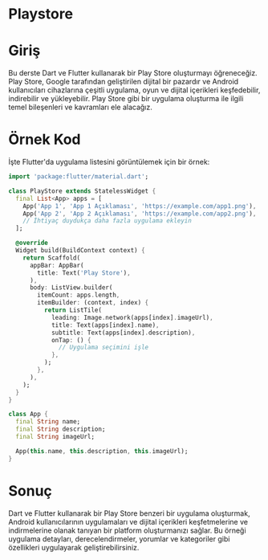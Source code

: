 # Playstore
# Giriş
Bu derste Dart ve Flutter kullanarak bir Play Store oluşturmayı öğreneceğiz. Play Store, Google tarafından geliştirilen dijital bir pazardır ve Android kullanıcıları cihazlarına çeşitli uygulama, oyun ve dijital içerikleri keşfedebilir, indirebilir ve yükleyebilir. Play Store gibi bir uygulama oluşturma ile ilgili temel bileşenleri ve kavramları ele alacağız.
# Örnek Kod
İşte Flutter'da uygulama listesini görüntülemek için bir örnek:
```dart
import 'package:flutter/material.dart';

class PlayStore extends StatelessWidget {
  final List<App> apps = [
    App('App 1', 'App 1 Açıklaması', 'https://example.com/app1.png'),
    App('App 2', 'App 2 Açıklaması', 'https://example.com/app2.png'),
    // İhtiyaç duydukça daha fazla uygulama ekleyin
  ];

  @override
  Widget build(BuildContext context) {
    return Scaffold(
      appBar: AppBar(
        title: Text('Play Store'),
      ),
      body: ListView.builder(
        itemCount: apps.length,
        itemBuilder: (context, index) {
          return ListTile(
            leading: Image.network(apps[index].imageUrl),
            title: Text(apps[index].name),
            subtitle: Text(apps[index].description),
            onTap: () {
              // Uygulama seçimini işle
            },
          );
        },
      ),
    );
  }
}

class App {
  final String name;
  final String description;
  final String imageUrl;

  App(this.name, this.description, this.imageUrl);
}
```
# Sonuç
Dart ve Flutter kullanarak bir Play Store benzeri bir uygulama oluşturmak, Android kullanıcılarının uygulamaları ve dijital içerikleri keşfetmelerine ve indirmelerine olanak tanıyan bir platform oluşturmanızı sağlar. Bu örneği uygulama detayları, derecelendirmeler, yorumlar ve kategoriler gibi özellikleri uygulayarak geliştirebilirsiniz.